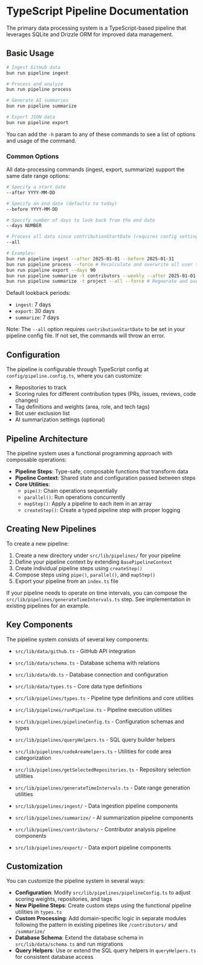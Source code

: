 # TypeScript Pipeline Documentation

The primary data processing system is a TypeScript-based pipeline that leverages SQLite and Drizzle ORM for improved data management.

## Basic Usage

```bash
# Ingest GitHub data
bun run pipeline ingest

# Process and analyze
bun run pipeline process

# Generate AI summaries
bun run pipeline summarize

# Export JSON data
bun run pipeline export
```

You can add the `-h` param to any of these commands to see a list of options and usage of the command.

### Common Options

All data-processing commands (ingest, export, summarize) support the same date range options:

```bash
# Specify a start date
--after YYYY-MM-DD

# Specify an end date (defaults to today)
--before YYYY-MM-DD

# Specify number of days to look back from the end date
--days NUMBER

# Process all data since contributionStartDate (requires config setting)
--all

# Examples:
bun run pipeline ingest --after 2025-01-01 --before 2025-01-31
bun run pipeline process --force # Recalculate and overwrite all user tags/scores
bun run pipeline export --days 90
bun run pipeline summarize -t contributors --weekly --after 2025-01-01 # Generate only weekly contributor summaries after Jan 1 2025
bun run pipeline summarize -t project --all --force # Regnerate and overwrite all summaries
```

Default lookback periods:

- `ingest`: 7 days
- `export`: 30 days
- `summarize`: 7 days

Note: The `--all` option requires `contributionStartDate` to be set in your pipeline config file. If not set, the commands will throw an error.

## Configuration

The pipeline is configurable through TypeScript config at `config/pipeline.config.ts`, where you can customize:

- Repositories to track
- Scoring rules for different contribution types (PRs, issues, reviews, code changes)
- Tag definitions and weights (area, role, and tech tags)
- Bot user exclusion list
- AI summarization settings (optional)

## Pipeline Architecture

The pipeline system uses a functional programming approach with composable operations:

- **Pipeline Steps**: Type-safe, composable functions that transform data
- **Pipeline Context**: Shared state and configuration passed between steps
- **Core Utilities**:
  - `pipe()`: Chain operations sequentially
  - `parallel()`: Run operations concurrently
  - `mapStep()`: Apply a pipeline to each item in an array
  - `createStep()`: Create a typed pipeline step with proper logging

## Creating New Pipelines

To create a new pipeline:

1. Create a new directory under `src/lib/pipelines/` for your pipeline
2. Define your pipeline context by extending `BasePipelineContext`
3. Create individual pipeline steps using `createStep()`
4. Compose steps using `pipe()`, `parallel()`, and `mapStep()`
5. Export your pipeline from an `index.ts` file

If your pipeline needs to operate on time intervals, you can compose the `src/lib/pipelines/generateTimeIntervals.ts` step. See implementation in existing pipelines for an example.

## Key Components

The pipeline system consists of several key components:

- `src/lib/data/github.ts` - GitHub API integration
- `src/lib/data/schema.ts` - Database schema with relations
- `src/lib/data/db.ts` - Database connection and configuration
- `src/lib/data/types.ts` - Core data type definitions

- `src/lib/pipelines/types.ts` - Pipeline type definitions and core utilities
- `src/lib/pipelines/runPipeline.ts` - Pipeline execution utilities
- `src/lib/pipelines/pipelineConfig.ts` - Configuration schemas and types
- `src/lib/pipelines/queryHelpers.ts` - SQL query builder helpers
- `src/lib/pipelines/codeAreaHelpers.ts` - Utilities for code area categorization
- `src/lib/pipelines/getSelectedRepositories.ts` - Repository selection utilities
- `src/lib/pipelines/generateTimeIntervals.ts` - Date range generation utilities

- `src/lib/pipelines/ingest/` - Data ingestion pipeline components
- `src/lib/pipelines/summarize/` - AI summarization pipeline components
- `src/lib/pipelines/contributors/` - Contributor analysis pipeline components
- `src/lib/pipelines/export/` - Data export pipeline components

## Customization

You can customize the pipeline system in several ways:

- **Configuration**: Modify `src/lib/pipelines/pipelineConfig.ts` to adjust scoring weights, repositories, and tags
- **New Pipeline Steps**: Create custom steps using the functional pipeline utilities in `types.ts`
- **Custom Processing**: Add domain-specific logic in separate modules following the pattern in existing pipelines like `/contributors/` and `/summarize/`
- **Database Schema**: Extend the database schema in `src/lib/data/schema.ts` and run migrations
- **Query Helpers**: Use or extend the SQL query helpers in `queryHelpers.ts` for consistent database access

